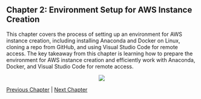 
## Chapter 2: Environment Setup for AWS Instance Creation

This chapter covers the process of setting up an environment for AWS instance creation, including installing Anaconda and Docker on Linux, cloning a repo from GitHub, and using Visual Studio Code for remote access. The key takeaway from this chapter is learning how to prepare the environment for AWS instance creation and efficiently work with Anaconda, Docker, and Visual Studio Code for remote access.


<div align="center">
    <img src="https://showme.redstarplugin.com/s/lmGwaOyt" />
</div>


[Previous Chapter](chapter-1.md) | [Next Chapter](chapter-3.md)
